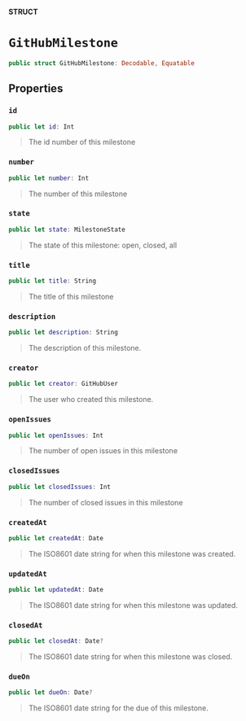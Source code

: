 **STRUCT**

# `GitHubMilestone`

```swift
public struct GitHubMilestone: Decodable, Equatable
```

## Properties
### `id`

```swift
public let id: Int
```

> The id number of this milestone

### `number`

```swift
public let number: Int
```

> The number of this milestone

### `state`

```swift
public let state: MilestoneState
```

> The state of this milestone: open, closed, all

### `title`

```swift
public let title: String
```

> The title of this milestone

### `description`

```swift
public let description: String
```

> The description of this milestone.

### `creator`

```swift
public let creator: GitHubUser
```

> The user who created this milestone.

### `openIssues`

```swift
public let openIssues: Int
```

> The number of open issues in this milestone

### `closedIssues`

```swift
public let closedIssues: Int
```

> The number of closed issues in this milestone

### `createdAt`

```swift
public let createdAt: Date
```

> The ISO8601 date string for when this milestone was created.

### `updatedAt`

```swift
public let updatedAt: Date
```

> The ISO8601 date string for when this milestone was updated.

### `closedAt`

```swift
public let closedAt: Date?
```

> The ISO8601 date string for when this milestone was closed.

### `dueOn`

```swift
public let dueOn: Date?
```

> The ISO8601 date string for the due of this milestone.
